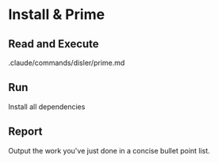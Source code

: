 # Install & Prime

## Read and Execute
.claude/commands/disler/prime.md

## Run
Install all dependencies

## Report
Output the work you've just done in a concise bullet point list.